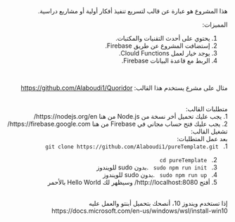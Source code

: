 <div dir="rtl">
 هذا المشروع هو عبارة عن قالب لتسريع تنفيذ أفكار أولية أو مشاريع دراسية.

المميزات:
<br>
1. يحتوي على أحدث التقنيات والمكتبات.
2. إستضافت المشروع عن طريق Firebase.
3. يوجد خيار لعمل Clould Functions.
4. الربط مع قاعدة البيانات Firebase.

<br>

مثال على مشرع يستخدم هذا القالب: 
https://github.com/Alaboudi1/Quoridor 

<br>
متطلبات القالب:
<br>
1. يجب عليك تحميل أخر نسخة من Node.js من هنا https://nodejs.org/en/ 
<br>
2. يجب عليك فتح حساب مجاني في Firebase من هنا https://firebase.google.com/ 

<br>
تشغيل القالب:
<br>
بعد عمل المتطلبات:
<br>
1. <code> git clone https://github.com/Alaboudi1/pureTemplate.git </code>

2. <code> cd pureTemplate </code> <br>
3. <code> sudo npm run init </code>  .بدون sudo للويندوز <br>
4. <code> sudo npm run up </code> .بدون sudo للويندوز <br>
5. أفتح http://localhost:8080/ وسيظهر لك Hello World بالأحمر 
<br>
إذا تستخدم ويندوز 10، أنصحك بتحميل أبنتو والعمل عليه
<br>
https://docs.microsoft.com/en-us/windows/wsl/install-win10 
</div>
